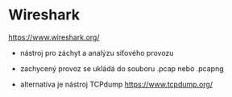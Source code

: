 # Wireshark

https://www.wireshark.org/

- nástroj pro záchyt a analýzu síťového provozu

- zachycený provoz se ukládá do souboru .pcap nebo .pcapng

- alternativa je nástroj TCPdump https://www.tcpdump.org/
